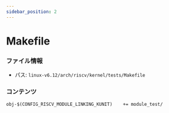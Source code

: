 ```yaml
---
sidebar_position: 2
---
```

# Makefile

### ファイル情報

- パス: `linux-v6.12/arch/riscv/kernel/tests/Makefile`

### コンテンツ

```txt
obj-$(CONFIG_RISCV_MODULE_LINKING_KUNIT)	+= module_test/

```
